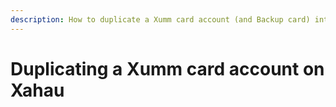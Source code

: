```yaml
---
description: How to duplicate a Xumm card account (and Backup card) into Xahau
---
```


# Duplicating a Xumm card account on Xahau

